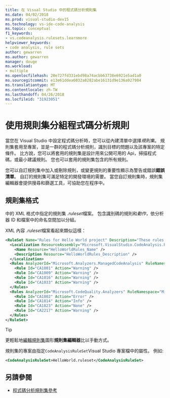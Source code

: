 ```yaml
---
title: 在 Visual Studio 中的程式碼分析規則集
ms.date: 04/02/2018
ms.prod: visual-studio-dev15
ms.technology: vs-ide-code-analysis
ms.topic: conceptual
f1_keywords:
- vs.codeanalysis.rulesets.learnmore
helpviewer_keywords:
- code analysis, rule sets
author: gewarren
ms.author: gewarren
manager: douge
ms.workload:
- multiple
ms.openlocfilehash: 20e727fd331ebd98a74acbb63738e6921e5ad1a0
ms.sourcegitcommit: e13e61ddea6032a8282abe16131d9e136a927984
ms.translationtype: MT
ms.contentlocale: zh-TW
ms.lasthandoff: 04/26/2018
ms.locfileid: "31923051"
---
```

# <a name="use-rule-sets-to-group-code-analysis-rules"></a>使用規則集分組程式碼分析規則

當您在 Visual Studio 中設定程式碼分析時，您可以從內建清單中選擇*規則集*。 規則集套用至專案，並是一群的程式碼分析規則，識別目標的問題以及該專案的特定條件。 比方說，您可以將套用的規則集是設計用來公開可用的 Api，掃描程式碼，或最小建議規則。 您也可以套用的規則集包含的所有規則。

您可以自訂規則集中加入或刪除規則，或變更規則的重要性顯示為警告或錯誤**錯誤清單**。 自訂的規則集可滿足特定的開發環境的需要。 當您自訂規則集時，規則集編輯器會提供搜尋和篩選工具，可協助您在程序中。

## <a name="rule-set-format"></a>規則集格式

中的 XML 格式中指定的規則集 *.ruleset*檔案。 包含識別碼的規則和*動作*，依分析器 ID 和檔案中的命名空間加以分組。

XML 內容 *.ruleset*檔案看起來類似這樣：

```xml
<RuleSet Name="Rules for Hello World project" Description="These rules focus on critical issues for the Hello World app." ToolsVersion="10.0">
  <Localization ResourceAssembly="Microsoft.VisualStudio.CodeAnalysis.RuleSets.Strings.dll" ResourceBaseName="Microsoft.VisualStudio.CodeAnalysis.RuleSets.Strings.Localized">
    <Name Resource="HelloWorldRules_Name" />
    <Description Resource="HelloWorldRules_Description" />
  </Localization>
  <Rules AnalyzerId="Microsoft.Analyzers.ManagedCodeAnalysis" RuleNamespace="Microsoft.Rules.Managed">
    <Rule Id="CA1001" Action="Warning" />
    <Rule Id="CA1009" Action="Warning" />
    <Rule Id="CA1016" Action="Warning" />
    <Rule Id="CA1033" Action="Warning" />
  </Rules>
  <Rules AnalyzerId="Microsoft.CodeQuality.Analyzers" RuleNamespace="Microsoft.CodeQuality.Analyzers">
    <Rule Id="CA1802" Action="Error" />
    <Rule Id="CA1814" Action="Info" />
    <Rule Id="CA1823" Action="None" />
    <Rule Id="CA2217" Action="Warning" />
  </Rules>
</RuleSet>
```

> [!TIP]
> 更輕鬆地[編輯規則集](../code-quality/working-in-the-code-analysis-rule-set-editor.md)圖形**規則集編輯器**比以手動方式。

規則集的專案由指定`CodeAnalysisRuleSet`Visual Studio 專案檔中的屬性。 例如: 

```xml
<CodeAnalysisRuleSet>HelloWorld.ruleset</CodeAnalysisRuleSet>
```

## <a name="see-also"></a>另請參閱

- [程式碼分析規則集參考](../code-quality/rule-set-reference.md)
